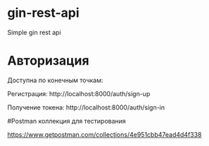# gin-rest-api
Simple gin rest api

# Авторизация
Доступна по конечным точкам:

Регистрация: http://localhost:8000/auth/sign-up

Получение токена: http://localhost:8000/auth/sign-in


#Postman коллекция для тестирования

https://www.getpostman.com/collections/4e951cbb47ead4d4f338

